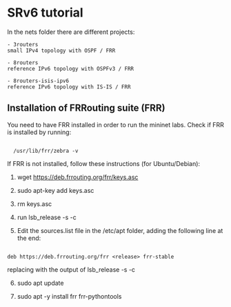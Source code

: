 # SRv6 tutorial

In the nets folder there are different projects:

```
- 3routers
small IPv4 topology with OSPF / FRR

- 8routers
reference IPv6 topology with OSPFv3 / FRR

- 8routers-isis-ipv6
reference IPv6 topology with IS-IS / FRR

```

## Installation of FRRouting suite (FRR)

You need to have FRR installed in order to run the mininet labs.
Check if FRR is installed by running:
```
  
  /usr/lib/frr/zebra -v
```

If FRR is not installed, follow these instructions (for Ubuntu/Debian): 

1) wget https://deb.frrouting.org/frr/keys.asc

2) sudo apt-key add keys.asc

3) rm keys.asc

4) run lsb_release -s -c

5) Edit the sources.list file in the /etc/apt folder, adding the following line at the end:
```

deb https://deb.frrouting.org/frr <release> frr-stable	
```
replacing <release> with the output of lsb_release -s -c 

6) sudo apt update

7) sudo apt -y install frr frr-pythontools


